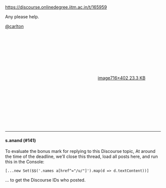 https://discourse.onlinedegree.iitm.ac.in/t/165959

Any please help.</p>
<p><a class="mention" href="/u/carlton">@carlton</a></p>
<p><div class="lightbox-wrapper"><a class="lightbox" data-download-href="/uploads/short-url/3tPVTb21saSQBGMiLBiTpO4xVxy.png?dl=1" href="https://europe1.discourse-cdn.com/flex013/uploads/iitm/original/3X/1/8/1865f8e1b730ba9148ccdea4be94bcb314eaa2bc.png" rel="noopener nofollow ugc" title="image"><div class="meta"><svg aria-hidden="true" class="fa d-icon d-icon-far-image svg-icon"><use href="#far-image"></use></svg><span class="filename">image</span><span class="informations">716×402 23.3 KB</span><svg aria-hidden="true" class="fa d-icon d-icon-discourse-expand svg-icon"><use href="#discourse-expand"></use></svg></div></a></div></p><hr>

<h4>s.anand (#141)</h4>
<p>To evaluate the bonus mark for replying to this Discourse topic, At around the time of the deadline, we’ll close this thread, load all posts here, and run this in the Console:</p>
<pre data-code-wrap="js"><code class="lang-js">[...new Set($$('.names a[href^="/u/"]').map(d =&gt; d.textContent))]
</code></pre>
<p>… to get the Discourse IDs who posted.